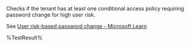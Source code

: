 Checks if the tenant has at least one conditional access policy requiring password change for high user risk.

See [User risk-based password change - Microsoft Learn](https://learn.microsoft.com/entra/identity/conditional-access/howto-conditional-access-policy-risk-user)
<!--- Results --->
%TestResult%